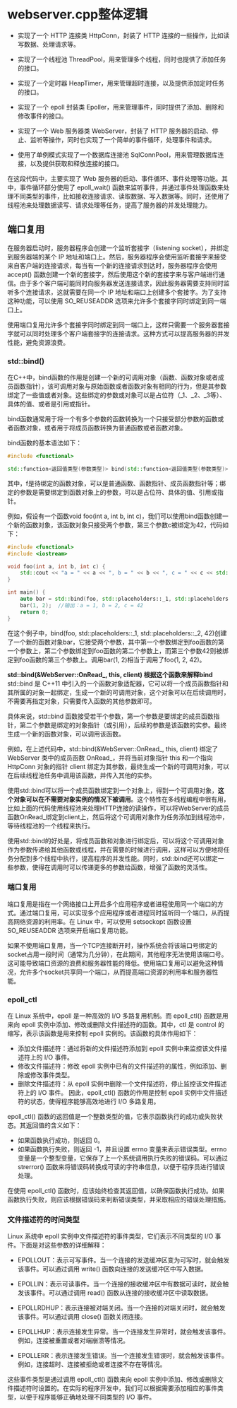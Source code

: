 # webserver.cpp整体逻辑
- 实现了一个 HTTP 连接类 HttpConn，封装了 HTTP 连接的一些操作，比如读写数据、处理请求等。

- 实现了一个线程池 ThreadPool，用来管理多个线程，同时也提供了添加任务的接口。

- 实现了一个定时器 HeapTimer，用来管理超时连接，以及提供添加定时任务的接口。

- 实现了一个 epoll 封装类 Epoller，用来管理事件，同时提供了添加、删除和修改事件的接口。

- 实现了一个 Web 服务器类 WebServer，封装了 HTTP 服务器的启动、停止、监听等操作，同时也实现了一个简单的事件循环，处理事件和请求。

- 使用了单例模式实现了一个数据库连接池 SqlConnPool，用来管理数据库连接，以及提供获取和释放连接的接口。

在这段代码中，主要实现了 Web 服务器的启动、事件循环、事件处理等功能。其中，事件循环部分使用了 epoll_wait() 函数来监听事件，并通过事件处理函数来处理不同类型的事件，比如接收连接请求、读取数据、写入数据等。同时，还使用了线程池来处理数据读写、请求处理等任务，提高了服务器的并发处理能力。


## 端口复用
在服务器启动时，服务器程序会创建一个监听套接字（listening socket），并绑定到服务器端的某个 IP 地址和端口上。然后，服务器程序会使用监听套接字来接受来自客户端的连接请求，每当有一个新的连接请求到达时，服务器程序会使用 accept() 函数创建一个新的套接字，然后使用这个新的套接字来与客户端进行通信。由于多个客户端可能同时向服务器发送连接请求，因此服务器需要支持同时监听多个连接请求，这就需要在同一个 IP 地址和端口上创建多个套接字。为了支持这种功能，可以使用 SO_REUSEADDR 选项来允许多个套接字同时绑定到同一端口上。

使用端口复用允许多个套接字同时绑定到同一端口上，这样只需要一个服务器套接字就可以同时处理多个客户端套接字的连接请求。这种方式可以提高服务器的并发性能，避免资源浪费。

### std::bind()
在C++中，bind函数的作用是创建一个新的可调用对象（函数、函数对象或者成员函数指针），该可调用对象与原始函数或者函数对象有相同的行为，但是其参数绑定了一些值或者对象。这些绑定的参数或对象可以是占位符（_1、_2、_3等）、具体的值、或者是引用或指针。

bind函数通常用于将一个有多个参数的函数转换为一个只接受部分参数的函数或者函数对象，或者用于将成员函数转换为普通函数或者函数对象。

bind函数的基本语法如下：
```c++
#include <functional>

std::function<返回值类型(参数类型)> bind(std::function<返回值类型(参数类型)> f, 绑定的参数);

```

其中，f是待绑定的函数对象，可以是普通函数、函数指针、成员函数指针等；绑定的参数是需要绑定到函数对象上的参数，可以是占位符、具体的值、引用或指针。

例如，假设有一个函数void foo(int a, int b, int c)，我们可以使用bind函数创建一个新的函数对象，该函数对象只接受两个参数，第三个参数c被绑定为42，代码如下：
```c++
#include <functional>
#include <iostream>

void foo(int a, int b, int c) {
    std::cout << "a = " << a << ", b = " << b << ", c = " << c << std::endl;
}

int main() {
    auto bar = std::bind(foo, std::placeholders::_1, std::placeholders::_2, 42);
    bar(1, 2);  //输出：a = 1, b = 2, c = 42
    return 0;
}

```

在这个例子中，bind(foo, std::placeholders::_1, std::placeholders::_2, 42)创建了一个新的函数对象bar，它接受两个参数，其中第一个参数绑定到foo函数的第一个参数上，第二个参数绑定到foo函数的第二个参数上，而第三个参数42则被绑定到foo函数的第三个参数上。调用bar(1, 2)相当于调用了foo(1, 2, 42)。

**std::bind(&WebServer::OnRead_, this, client) 根据这个函数来解释bind**
std::bind 是 C++11 中引入的一个函数对象适配器，它可以将一个成员函数指针和其所属的对象一起绑定，生成一个新的可调用对象，这个对象可以在后续调用时，不需要再指定对象，只需要传入函数的其他参数即可。

具体来说，std::bind 函数接受若干个参数，第一个参数是要绑定的成员函数指针，第二个参数是绑定的对象指针（或引用），后续的参数是该函数的实参。最终生成一个新的函数对象，可以调用该函数。

例如，在上述代码中，std::bind(&WebServer::OnRead_, this, client) 绑定了 WebServer 类中的成员函数 OnRead_，并将当前对象指针 this 和一个指向 HttpConn 对象的指针 client 绑定为其参数，最终生成一个新的可调用对象，可以在后续线程池任务中调用该函数，并传入其他的实参。

使用std::bind可以将一个成员函数绑定到一个对象上，得到一个可调用对象，**这个对象可以在不需要对象实例的情况下被调用**。这个特性在多线程编程中很有用，比如上面的代码使用线程池来处理HTTP连接的读操作，可以将WebServer的成员函数OnRead_绑定到client上，然后将这个可调用对象作为任务添加到线程池中，等待线程池的一个线程来执行。

使用std::bind的好处是，将成员函数和对象进行绑定后，可以将这个可调用对象作为参数传递给其他函数或线程，并在需要的时候进行调用，这样可以方便地将任务分配到多个线程中执行，提高程序的并发性能。同时，std::bind还可以绑定一些参数，使得在调用时可以传递更多的参数给函数，增强了函数的灵活性。

### 端口复用
端口复用是指在一个网络接口上开启多个应用程序或者进程使用同一个端口的方式。通过端口复用，可以实现多个应用程序或者进程同时监听同一个端口，从而提高网络资源的利用率。在 Linux 中，可以使用 setsockopt 函数设置 SO_REUSEADDR 选项来开启端口复用功能。

如果不使用端口复用，当一个TCP连接断开时，操作系统会将该端口号绑定的socket占用一段时间（通常为几分钟），在此期间，其他程序无法使用该端口号。这可能导致端口资源的浪费和服务器性能的降低。使用端口复用可以避免这种情况，允许多个socket共享同一个端口，从而提高端口资源的利用率和服务器性能。


### epoll_ctl
在 Linux 系统中，epoll 是一种高效的 I/O 多路复用机制。而 epoll_ctl() 函数是用来向 epoll 实例中添加、修改或删除文件描述符的函数。其中，ctl 是 control 的缩写，表示该函数是用来控制 epoll 实例的。该函数的具体作用如下：

- 添加文件描述符：通过将新的文件描述符添加到 epoll 实例中来监控该文件描述符上的 I/O 事件。
- 修改文件描述符：修改 epoll 实例中已有的文件描述符的属性，例如添加、删除或修改事件类型。
- 删除文件描述符：从 epoll 实例中删除一个文件描述符，停止监控该文件描述符上的 I/O 事件。
因此，epoll_ctl() 函数的作用是控制 epoll 实例中文件描述符的状态，使得程序能够高效地进行 I/O 多路复用。

epoll_ctl() 函数的返回值是一个整数类型的值，它表示函数执行的成功或失败状态。其返回值的含义如下：

- 如果函数执行成功，则返回 0。
- 如果函数执行失败，则返回 -1，并且设置 errno 变量来表示错误类型。errno 变量是一个整型变量，它保存了上一个系统调用执行失败的错误码。可以通过 strerror() 函数来将错误码转换成可读的字符串信息，以便于程序员进行错误处理。

在使用 epoll_ctl() 函数时，应该始终检查其返回值，以确保函数执行成功。如果函数执行失败，则应该根据错误码来判断错误类型，并采取相应的错误处理措施。

### 文件描述符的时间类型
Linux 系统中 epoll 实例中文件描述符的事件类型，它们表示不同类型的 I/O 事件。下面是对这些参数的详细解释：

- EPOLLOUT：表示可写事件。当一个连接的发送缓冲区变为可写时，就会触发该事件。可以通过调用 write() 函数向连接的发送缓冲区中写入数据。

- EPOLLIN：表示可读事件。当一个连接的接收缓冲区中有数据可读时，就会触发该事件。可以通过调用 read() 函数从连接的接收缓冲区中读取数据。

- EPOLLRDHUP：表示连接被对端关闭。当一个连接的对端关闭时，就会触发该事件。可以通过调用 close() 函数关闭连接。

- EPOLLHUP：表示连接发生异常。当一个连接发生异常时，就会触发该事件。例如，连接被重置或者对端崩溃等情况。

- EPOLLERR：表示连接发生错误。当一个连接发生错误时，就会触发该事件。例如，连接超时、连接被拒绝或者连接不存在等情况。

这些事件类型是通过调用 epoll_ctl() 函数来向 epoll 实例中添加、修改或删除文件描述符时设置的。在实际的程序开发中，我们可以根据需要添加相应的事件类型，以便于程序能够正确地处理不同类型的 I/O 事件。

